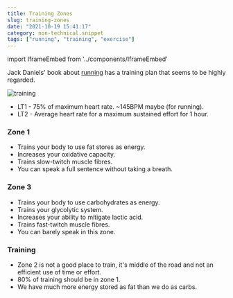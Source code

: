 ```yaml
---
title: Training Zones
slug: training-zones
date: "2021-10-19 15:41:17"
category: non-technical.snippet
tags: ["running", "training", "exercise"]
---
```


import IframeEmbed from '../components/IframeEmbed'

Jack Daniels' book about
[running](https://www.amazon.com/Daniels-Running-Formula-Jack-Tupper/dp/1450431836) has a training plan that seems to be highly regarded.

![training](/static/images/training-graph.png)

- LT1 - 75% of maximum heart rate. ~145BPM maybe (for running).
- LT2 - Average heart rate for a maximum sustained effort for 1 hour.

### Zone 1

- Trains your body to use fat stores as energy.
- Increases your oxidative capacity.
- Trains slow-twitch muscle fibres.
- You can speak a full sentence without taking a breath.

### Zone 3

- Trains your body to use carbohydrates as energy.
- Trains your glycolytic system.
- Increases your ability to mitigate lactic acid.
- Trains fast-twitch muscle fibres.
- You can barely speak in this zone.

### Training

- Zone 2 is not a good place to train, it's middle of the road and not an efficient use of time or effort.
- 80% of training should be in zone 1.
- We have much more energy stored as fat than we do as carbs.

<IframeEmbed src='https://youtube.com/embed/F3QcX58i3WE' />
